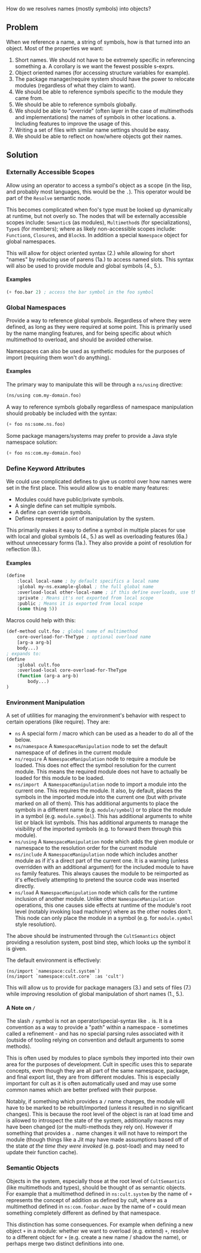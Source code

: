 How do we resolves names (mostly symbols) into objects?

## Problem

When we reference a name, a string of symbols, how is that turned into an object. Most of the properties we want:

1. Short names. We should not have to be extremely specific in referencing something
   a. A corollary is we want the fewest possible s-exprs.
2. Object oriented names (for accessing structure variables for example).
3. The package manager/require system should have the power to relocate modules (regardless of what they claim to want).
4. We should be able to reference symbols specific to the module they came from.
5. We should be able to reference symbols globally.
6. We should be able to "override" (often layer in the case of multimethods and implementations) the names of symbols in other locations.
   a. Including features to improve the usage of this.
7. Writing a set of files with similar name settings should be easy.
8. We should be able to reflect on how/where objects got their names.



## Solution

### Externally Accessible Scopes

Allow using an operator to access a symbol's object as a scope (in the lisp, and probably most languages, this would be the `.`). This operator would be part of the `Resolve` semantic node.

This becomes complicated when foo's type must be looked up dynamically at runtime, but not overly so. The nodes that will be externally accessible scopes include: `Semantic`s (as modules), `Multimethod`s (for specializations), `Type`s (for members); where as likely non-accessible scopes include: `Function`s, `Closure`s, and `Block`s. In addition a special `Namespace` object for global namespaces.

This will allow for object oriented syntax (2.) while allowing for short "names" by reducing use of parens (1a.) to access named slots. This syntax will also be used to provide module and global symbols (4., 5.).

#### Examples

```lisp
(+ foo.bar 2) ; access the bar symbol in the foo symbol
```

### Global Namespaces

Provide a way to reference global symbols. Regardless of where they were defined, as long as they were required at some point. This is primarily used by the name mangling features, and for being specific about which multimethod to overload, and should be avoided otherwise.

Namespaces can also be used as synthetic modules for the purposes of import (requiring them won't do anything).

#### Examples

The primary way to manipulate this will be through a `ns/using` directive:

```lisp
(ns/using com.my-domain.foo)
```

A way to reference symbols globally regardless of namespace manipulation should probably be included with the syntax:

```lisp
(+ foo ns:some.ns.foo)
```

Some package managers/systems may prefer to provide a Java style namespace solution:

```lisp
(+ foo ns:com.my-domain.foo)
```

### Define Keyword Attributes

We could use complicated defines to give us control over how names were set in the first place. This would allow us to enable many features:

* Modules could have public/private symbols.
* A single define can set multiple symbols.
* A define can override symbols.
* Defines represent a point of manipulation by the system.

This primarily makes it easy to define a symbol in multiple places for use with local and global symbols (4., 5.) as well as overloading features (6a.) without unnecessary forms (1a.). They also provide a point of resolution for reflection (8.).

#### Examples

```lisp
(define
    :local local-name ; by default specifics a local name
    :global my-ns.example-global ; the full global name
    :overload-local other-local-name ; if this define overloads, use this as the overload local name
    :private ; Means it's not exported from local scope
    :public ; Means it is exported from local scope
    (some thing 5))
```

Macros could help with this:

```lisp
(def-method cult.foo ; global name of multimethod
	core-overload-for-TheType ; optional overload name 
	[arg-a arg-b]
	body...)
; expands to:
(define
	:global cult.foo
	:overload-local core-overload-for-TheType
	(function (arg-a arg-b)
		body...)
)
```

### Environment Manipulation

A set of utilities for managing the environment's behavior with respect to certain operations (like require). They are:

* `ns` A special form / macro which can be used as a header to do all of the below.
* `ns/namespace` A `NamespaceManipulation` node to set the default namespace of of defines in the current module
* `ns/require` A `NamespaceManipulation` node to require a module be loaded. This does not effect the symbol resolution for the current module. This means the required module does not have to actually be loaded for this module to be loaded.
* `ns/import ` A `NamespaceManipulation` node to import a module into the current one. This requires the module. It also, by default, places the symbols in the imported module into the current one (but with private marked on all of them). This has additional arguments to place the symbols in a different name (e.g. `module/symbol`) or to place the module in a symbol (e.g. `module.symbol`). This has additional arguments to white list or black list symbols. This has additional arguments to manage the visibility of the imported symbols (e.g. to forward them through this module).
* `ns/using` A `NamespaceManipulation` node which adds the given module or namespace to the resolution order for the current module
* `ns/include` A `NamespaceManipulation` node which includes another module as if it's a direct part of the current one. It is a warning (unless overridden with an additional argument) for the included module to have `ns` family features. This always causes the module to be reimported as it's effectively attempting to pretend the source code was inserted directly.
* `ns/load` A `NamespaceManipulation` node which calls for the runtime inclusion of another module. Unlike other `NamespaceManipulation` operations, this one causes side effects at runtime of the module's root level (notably invoking load machinery) where as the other nodes don't. This node can only place the module in a symbol (e.g. for `module.symbol` style resolution).

The above should be instrumented through the `CultSemantics` object providing a resolution system, post bind step, which looks up the symbol it is given.

The default environment is effectively:

```
(ns/import `namespace:cult.system`)
(ns/import `namespace:cult.core` :as 'cult')
```

This will allow us to provide for package managers (3.) and sets of files (7.) while improving resolution of global manipulation of short names (1., 5.).

#### A Note on `/`

The slash `/` symbol is not an operator/special-syntax like `.` is. It is a convention as a way to provide a "path" within a namespace - sometimes called a refinement - and has no special parsing rules associated with it (outside of tooling relying on convention and default arguments to some methods).

This is often used by modules to place symbols they imported into their own area for the purposes of development. Cult in specific uses this to separate concepts, even though they are all part of the same namespace, package, and final export list, they are from different modules. This is especially important for cult as it is often automatically used and may use some common names which are better prefixed with their purpose.

Notably, if something which provides a `/` name changes, the module will have to be marked to be rebuilt/imported (unless it resulted in no significant changes). This is because the root level of the object is ran at load time and is allowed to introspect the state of the system, additionally macros may have been changed (or the multi-methods they rely on). However if something that provides a `.` name changes it will not have to reimport the module (though things like a Jit may have made assumptions based off of the state *at the time they were invoked* (e.g. post-load) and may need to update their function cache).

### Semantic Objects

Objects in the system, especially those at the root level of `CultSemantics` (like multimethods and types), should be thought of as semantic objects. For example that a multimethod defined in `ns:cult.system` by the name of `+` represents the concept of addition as defined by cult, where as a multimethod defined in `ns:com.foobar.maze` by the name of `+` could mean something completely different as defined by that namespace.

This distinction has some consequences. For example when defining a new object `+` in a module: whether we want to overload (e.g. extend) `+`, resolve to a different object for `+` (e.g. create a new name / shadow the name), or perhaps merge two distinct definitions into one.
